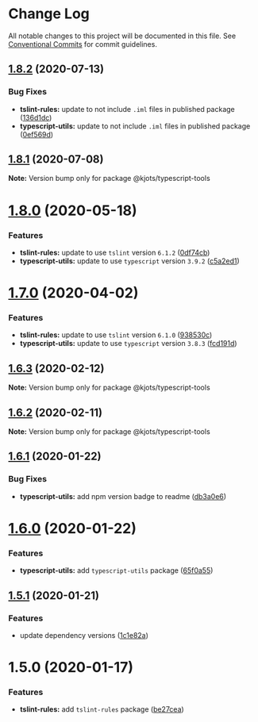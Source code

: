 # Change Log

All notable changes to this project will be documented in this file.
See [Conventional Commits](https://conventionalcommits.org) for commit guidelines.

## [1.8.2](https://github.com/kjots/typescript-tools/compare/v1.8.1...v1.8.2) (2020-07-13)


### Bug Fixes

* **tslint-rules:** update to not include `.iml` files in published package ([136d1dc](https://github.com/kjots/typescript-tools/commit/136d1dcb3e6760e6011a340c218130a7a3a01a69))
* **typescript-utils:** update to not include `.iml` files in published package ([0ef569d](https://github.com/kjots/typescript-tools/commit/0ef569dcb5bbbd3f670337fe069786ebef6f3cca))





## [1.8.1](https://github.com/kjots/typescript-tools/compare/v1.8.0...v1.8.1) (2020-07-08)

**Note:** Version bump only for package @kjots/typescript-tools





# [1.8.0](https://github.com/kjots/typescript-tools/compare/v1.7.0...v1.8.0) (2020-05-18)


### Features

* **tslint-rules:** update to use `tslint` version `6.1.2` ([0df74cb](https://github.com/kjots/typescript-tools/commit/0df74cb28b9aa6ae13b71ab07a0c51b006cf2a85))
* **typescript-utils:** update to use `typescript` version `3.9.2` ([c5a2ed1](https://github.com/kjots/typescript-tools/commit/c5a2ed191ffcbef2a1589467335cc414d1bcc975))





# [1.7.0](https://github.com/kjots/typescript-tools/compare/v1.6.3...v1.7.0) (2020-04-02)


### Features

* **tslint-rules:** update to use `tslint` version `6.1.0` ([938530c](https://github.com/kjots/typescript-tools/commit/938530c8ad643e43350b5949864097ec46d311fa))
* **typescript-utils:** update to use `typescript` version `3.8.3` ([fcd191d](https://github.com/kjots/typescript-tools/commit/fcd191da433699c5665b32460c8b876966dcd713))





## [1.6.3](https://github.com/kjots/typescript-tools/compare/v1.6.2...v1.6.3) (2020-02-12)

**Note:** Version bump only for package @kjots/typescript-tools





## [1.6.2](https://github.com/kjots/typescript-tools/compare/v1.6.1...v1.6.2) (2020-02-11)

**Note:** Version bump only for package @kjots/typescript-tools





## [1.6.1](https://github.com/kjots/typescript-tools/compare/v1.6.0...v1.6.1) (2020-01-22)


### Bug Fixes

* **typescript-utils:** add npm version badge to readme ([db3a0e6](https://github.com/kjots/typescript-tools/commit/db3a0e67592fff7f4f48604cbb72c807bcb20f0a))





# [1.6.0](https://github.com/kjots/typescript-tools/compare/v1.5.1...v1.6.0) (2020-01-22)


### Features

* **typescript-utils:** add `typescript-utils` package ([65f0a55](https://github.com/kjots/typescript-tools/commit/65f0a55bfbdb5909cc03977884fd82704bb42807))





## [1.5.1](https://github.com/kjots/typescript-tools/compare/v1.5.0...v1.5.1) (2020-01-21)


### Features

* update dependency versions ([1c1e82a](https://github.com/kjots/typescript-tools/commit/1c1e82afd5a4f85bd4eb6fbcc21223fcd293c2e9))





# 1.5.0 (2020-01-17)


### Features

* **tslint-rules:** add `tslint-rules` package ([be27cea](https://github.com/kjots/typescript-tools/commit/be27cea32478606ecd43cf5f29642813d4a5c60a))
